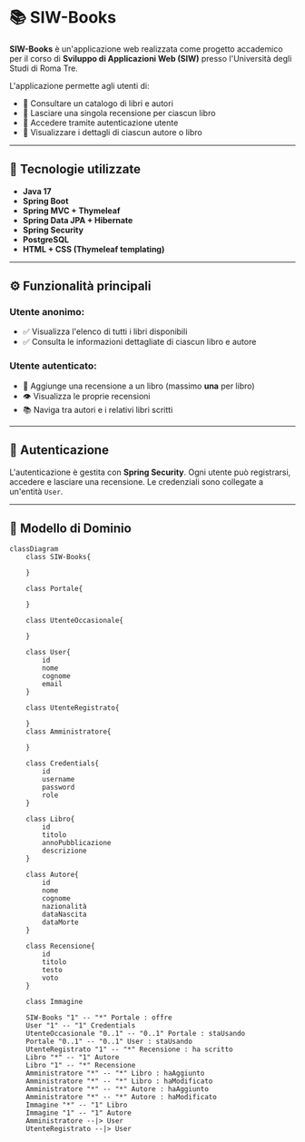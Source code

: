# 📚 SIW-Books

**SIW-Books** è un'applicazione web realizzata come progetto accademico per il corso di **Sviluppo di Applicazioni Web (SIW)** presso l'Università degli Studi di Roma Tre.

L'applicazione permette agli utenti di:

- 🧐 Consultare un catalogo di libri e autori
- 📝 Lasciare una singola recensione per ciascun libro
- 🔐 Accedere tramite autenticazione utente
- 👤 Visualizzare i dettagli di ciascun autore o libro

---

## 🚀 Tecnologie utilizzate

- **Java 17**
- **Spring Boot**
- **Spring MVC + Thymeleaf**
- **Spring Data JPA + Hibernate**
- **Spring Security**
- **PostgreSQL**
- **HTML + CSS (Thymeleaf templating)**

---

## ⚙️ Funzionalità principali

### Utente anonimo:
- ✅ Visualizza l'elenco di tutti i libri disponibili
- ✅ Consulta le informazioni dettagliate di ciascun libro e autore

### Utente autenticato:
- 📝 Aggiunge una recensione a un libro (massimo **una** per libro)
- 👁️ Visualizza le proprie recensioni
- 📚 Naviga tra autori e i relativi libri scritti

---

## 🔐 Autenticazione

L'autenticazione è gestita con **Spring Security**. Ogni utente può registrarsi, accedere e lasciare una recensione. Le credenziali sono collegate a un'entità `User`.

---

## 🧩 Modello di Dominio
```mermaid
classDiagram
    class SIW-Books{

    }

    class Portale{

    }

    class UtenteOccasionale{

    }

    class User{
        id
        nome
        cognome
        email
    }

    class UtenteRegistrato{

    }
    class Amministratore{

    }

    class Credentials{
        id
        username
        password
        role
    }

    class Libro{
        id
        titolo 
        annoPubblicazione
        descrizione
    }

    class Autore{
        id
        nome
        cognome
        nazionalità
        dataNascita
        dataMorte
    }

    class Recensione{
        id
        titolo
        testo
        voto
    }

    class Immagine
    
    SIW-Books "1" -- "*" Portale : offre
    User "1" -- "1" Credentials
    UtenteOccasionale "0..1" -- "0..1" Portale : staUsando
    Portale "0..1" -- "0..1" User : staUsando
    UtenteRegistrato "1" -- "*" Recensione : ha scritto
    Libro "*" -- "1" Autore 
    Libro "1" -- "*" Recensione
    Amministratore "*" -- "*" Libro : haAggiunto
    Amministratore "*" -- "*" Libro : haModificato
    Amministratore "*" -- "*" Autore : haAggiunto
    Amministratore "*" -- "*" Autore : haModificato
    Immagine "*" -- "1" Libro
    Immagine "1" -- "1" Autore
    Amministratore --|> User
    UtenteRegistrato --|> User
```